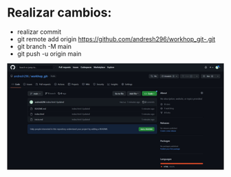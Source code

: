 # Realizar cambios:
* realizar commit
* git remote add origin https://github.com/andresh296/workhop_git-.git
* git branch -M main
* git push -u origin main

![Repositorio](/images/repo.jpg)

